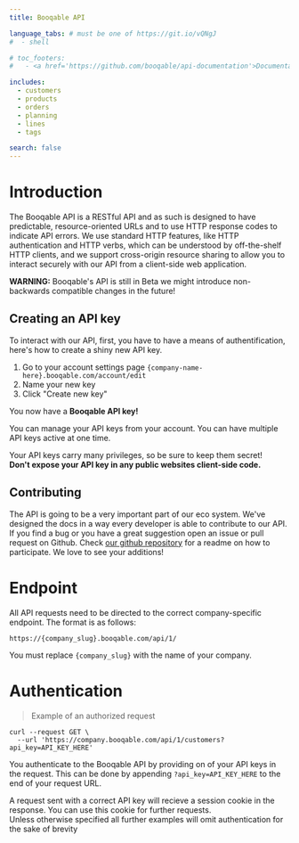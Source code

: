 ```yaml
---
title: Booqable API

language_tabs: # must be one of https://git.io/vQNgJ
#  - shell

# toc_footers:
#   - <a href='https://github.com/booqable/api-documentation'>Documentation on GitHub</a>

includes:
  - customers
  - products
  - orders
  - planning
  - lines
  - tags

search: false
---
```


# Introduction

The Booqable API is a RESTful API and as such is designed to have predictable, resource-oriented URLs and to use HTTP response codes to indicate API errors. We use standard HTTP features, like HTTP authentication and HTTP verbs, which can be understood by off-the-shelf HTTP clients, and we support cross-origin resource sharing to allow you to interact securely with our API from a client-side web application.

<aside class="warning">
  <b>WARNING:</b> Booqable's API is still in Beta we might introduce non-backwards compatible changes in the future!
</aside>

## Creating an API key
To interact with our API, first, you have to have a means of authentification, here's how to create a shiny new API key.

1. Go to your account settings page
`{company-name-here}.booqable.com/account/edit`
2. Name your new key
3. Click "Create new key"

<aside class="success">
  You now have a <b>Booqable API key!</b>
</aside>

You can manage your API keys from your account.
You can have multiple API keys active at one time.

<aside class="warning">
  Your API keys carry many privileges, so be sure to keep them secret! <br>
  <b>Don't expose your API key in any public websites client-side code.</b>
</aside>

## Contributing

The API is going to be a very important part of our eco system. We've designed the docs in a way every developer is able to contribute to our API. If you find a bug or you have a great suggestion open an issue or pull request on Github. Check [our github repository](https://github.com/booqable/api-documentation) for a readme on how to participate. We love to see your additions!

# Endpoint

All API requests need to be directed to the correct company-specific endpoint.
The format is as follows:

`https://{company_slug}.booqable.com/api/1/`

<aside class="notice">
  You must replace <code>{company_slug}</code> with the name of your company.
</aside>

# Authentication

> Example of an authorized request

```shell
curl --request GET \
  --url 'https://company.booqable.com/api/1/customers?api_key=API_KEY_HERE'
```

You authenticate to the Booqable API by providing on of your API keys in the request.
This can be done by appending `?api_key=API_KEY_HERE` to the end of your request URL.

<aside class="notice">
  A request sent with a correct API key will recieve a session cookie in the response. You can use this cookie for further requests.
</aside>

<aside class="notice">
  Unless otherwise specified all further examples will omit authentication for the sake of brevity
</aside>
